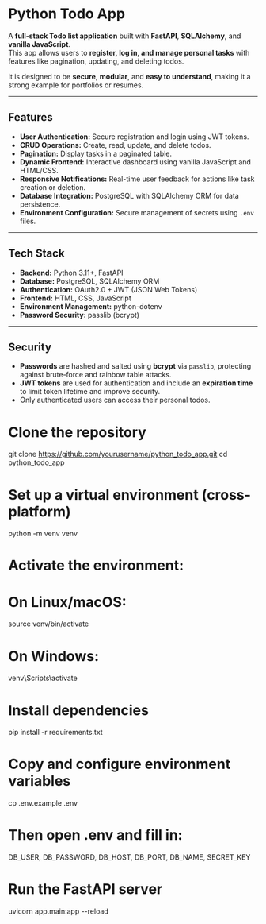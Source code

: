 # Python Todo App

A **full-stack Todo list application** built with **FastAPI**, **SQLAlchemy**, and **vanilla JavaScript**.  
This app allows users to **register, log in, and manage personal tasks** with features like pagination, updating, and deleting todos.  

It is designed to be **secure**, **modular**, and **easy to understand**, making it a strong example for portfolios or resumes.

---

## Features

- **User Authentication:** Secure registration and login using JWT tokens.
- **CRUD Operations:** Create, read, update, and delete todos.
- **Pagination:** Display tasks in a paginated table.
- **Dynamic Frontend:** Interactive dashboard using vanilla JavaScript and HTML/CSS.
- **Responsive Notifications:** Real-time user feedback for actions like task creation or deletion.
- **Database Integration:** PostgreSQL with SQLAlchemy ORM for data persistence.
- **Environment Configuration:** Secure management of secrets using `.env` files.

---

## Tech Stack

- **Backend:** Python 3.11+, FastAPI
- **Database:** PostgreSQL, SQLAlchemy ORM
- **Authentication:** OAuth2.0 + JWT (JSON Web Tokens)
- **Frontend:** HTML, CSS, JavaScript
- **Environment Management:** python-dotenv
- **Password Security:** passlib (bcrypt)

---

## Security

- **Passwords** are hashed and salted using **bcrypt** via `passlib`, protecting against brute-force and rainbow table attacks.
- **JWT tokens** are used for authentication and include an **expiration time** to limit token lifetime and improve security.
- Only authenticated users can access their personal todos.

# Clone the repository
git clone https://github.com/yourusername/python_todo_app.git
cd python_todo_app

# Set up a virtual environment (cross-platform)
python -m venv venv
# Activate the environment:
# On Linux/macOS:
source venv/bin/activate
# On Windows:
venv\Scripts\activate

# Install dependencies
pip install -r requirements.txt

# Copy and configure environment variables
cp .env.example .env
# Then open .env and fill in:
DB_USER, DB_PASSWORD, DB_HOST, DB_PORT, DB_NAME, SECRET_KEY

# Run the FastAPI server
uvicorn app.main:app --reload
